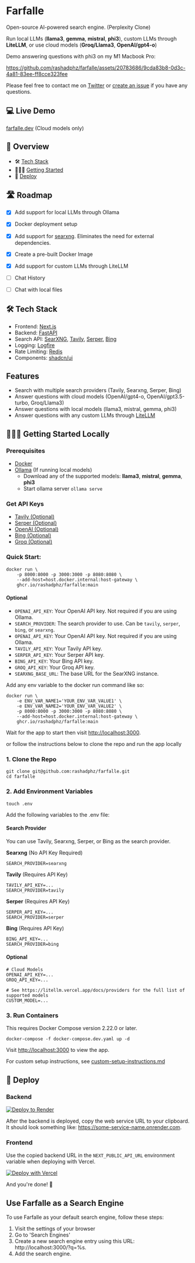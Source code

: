 # Farfalle

Open-source AI-powered search engine. (Perplexity Clone)

Run local LLMs (**llama3**, **gemma**, **mistral**, **phi3**), custom LLMs through **LiteLLM**, or use cloud models (**Groq/Llama3**, **OpenAI/gpt4-o**)

Demo answering questions with phi3 on my M1 Macbook Pro:

https://github.com/rashadphz/farfalle/assets/20783686/9cda83b8-0d3c-4a81-83ee-ff8cce323fee


Please feel free to contact me on [Twitter](https://twitter.com/rashadphz) or [create an issue](https://github.com/rashadphz/farfalle/issues/new) if you have any questions.

## 💻 Live Demo

[farfalle.dev](https://farfalle.dev/) (Cloud models only)

## 📖 Overview

- 🛠️ [Tech Stack](#%EF%B8%8F-tech-stack)
- 🏃🏿‍♂️ [Getting Started](#%EF%B8%8F-getting-started)
- 🚀 [Deploy](#-deploy)

## 🛣️ Roadmap

- [x] Add support for local LLMs through Ollama
- [x] Docker deployment setup
- [x] Add support for [searxng](https://github.com/searxng/searxng). Eliminates the need for external dependencies.
- [x] Create a pre-built Docker Image
- [x] Add support for custom LLMs through LiteLLM
- [ ] Chat History
- [ ] Chat with local files



## 🛠️ Tech Stack

- Frontend: [Next.js](https://nextjs.org/)
- Backend: [FastAPI](https://fastapi.tiangolo.com/)
- Search API: [SearXNG](https://github.com/searxng/searxng), [Tavily](https://tavily.com/), [Serper](https://serper.dev/), [Bing](https://www.microsoft.com/en-us/bing/apis/bing-web-search-api)
- Logging: [Logfire](https://pydantic.dev/logfire)
- Rate Limiting: [Redis](https://redis.io/)
- Components: [shadcn/ui](https://ui.shadcn.com/)


## Features
- Search with multiple search providers (Tavily, Searxng, Serper, Bing)
- Answer questions with cloud models (OpenAI/gpt4-o, OpenAI/gpt3.5-turbo, Groq/Llama3)
- Answer questions with local models (llama3, mistral, gemma, phi3)
- Answer questions with any custom LLMs through [LiteLLM](https://litellm.vercel.app/docs/providers)

## 🏃🏿‍♂️ Getting Started Locally

### Prerequisites

- [Docker](https://docs.docker.com/get-docker/)
- [Ollama](https://ollama.com/download) (If running local models)
  - Download any of the supported models: **llama3**, **mistral**, **gemma**, **phi3**
  - Start ollama server `ollama serve`

### Get API Keys

- [Tavily (Optional)](https://app.tavily.com/home)
- [Serper (Optional)](https://serper.dev/dashboard)
- [OpenAI (Optional)](https://platform.openai.com/api-keys)
- [Bing (Optional)](https://www.microsoft.com/en-us/bing/apis/bing-web-search-api)
- [Groq (Optional)](https://console.groq.com/keys)

### Quick Start:
```
docker run \
    -p 8000:8000 -p 3000:3000 -p 8080:8080 \
    --add-host=host.docker.internal:host-gateway \
    ghcr.io/rashadphz/farfalle:main
```

#### Optional
- `OPENAI_API_KEY`: Your OpenAI API key. Not required if you are using Ollama.
- `SEARCH_PROVIDER`: The search provider to use. Can be `tavily`, `serper`, `bing`, or `searxng`.
- `OPENAI_API_KEY`: Your OpenAI API key. Not required if you are using Ollama.
- `TAVILY_API_KEY`: Your Tavily API key.
- `SERPER_API_KEY`: Your Serper API key.
- `BING_API_KEY`: Your Bing API key.
- `GROQ_API_KEY`: Your Groq API key.
- `SEARXNG_BASE_URL`: The base URL for the SearXNG instance.

Add any env variable to the docker run command like so:
```
docker run \
    -e ENV_VAR_NAME1='YOUR_ENV_VAR_VALUE1' \
    -e ENV_VAR_NAME2='YOUR_ENV_VAR_VALUE2' \
    -p 8000:8000 -p 3000:3000 -p 8080:8080 \
    --add-host=host.docker.internal:host-gateway \
    ghcr.io/rashadphz/farfalle:main
```



Wait for the app to start then visit [http://localhost:3000](http://localhost:3000).

or follow the instructions below to clone the repo and run the app locally


### 1. Clone the Repo

```
git clone git@github.com:rashadphz/farfalle.git
cd farfalle
```

### 2. Add Environment Variables
```
touch .env
```

Add the following variables to the .env file:

#### Search Provider
You can use Tavily, Searxng, Serper, or Bing as the search provider.

**Searxng** (No API Key Required)
```
SEARCH_PROVIDER=searxng
```

**Tavily** (Requires API Key)
```
TAVILY_API_KEY=...
SEARCH_PROVIDER=tavily
```
**Serper** (Requires API Key)
```
SERPER_API_KEY=...
SEARCH_PROVIDER=serper
```

**Bing** (Requires API Key)
```
BING_API_KEY=...
SEARCH_PROVIDER=bing
```


#### Optional
```
# Cloud Models
OPENAI_API_KEY=...
GROQ_API_KEY=...

# See https://litellm.vercel.app/docs/providers for the full list of supported models
CUSTOM_MODEL=...
```

### 3. Run Containers
This requires Docker Compose version 2.22.0 or later.
```
docker-compose -f docker-compose.dev.yaml up -d
```

Visit [http://localhost:3000](http://localhost:3000) to view the app.

For custom setup instructions, see [custom-setup-instructions.md](/custom-setup-instructions.md)

## 🚀 Deploy

### Backend

[![Deploy to Render](https://render.com/images/deploy-to-render-button.svg)](https://render.com/deploy?repo=https://github.com/rashadphz/farfalle)

After the backend is deployed, copy the web service URL to your clipboard.
It should look something like: https://some-service-name.onrender.com.

### Frontend

Use the copied backend URL in the `NEXT_PUBLIC_API_URL` environment variable when deploying with Vercel.

[![Deploy with Vercel](https://vercel.com/button)](https://vercel.com/new/clone?repository-url=https%3A%2F%2Fgithub.com%2Frashadphz%2Ffarfalle&env=NEXT_PUBLIC_API_URL&envDescription=URL%20for%20your%20backend%20application.%20For%20backends%20deployed%20with%20Render%2C%20the%20URL%20will%20look%20like%20this%3A%20https%3A%2F%2F%5Bsome-hostname%5D.onrender.com&root-directory=src%2Ffrontend)

And you're done! 🥳


## Use Farfalle as a Search Engine

To use Farfalle as your default search engine, follow these steps:
1. Visit the settings of your browser
2. Go to 'Search Engines'
3. Create a new search engine entry using this URL: http://localhost:3000/?q=%s.
4. Add the search engine.
